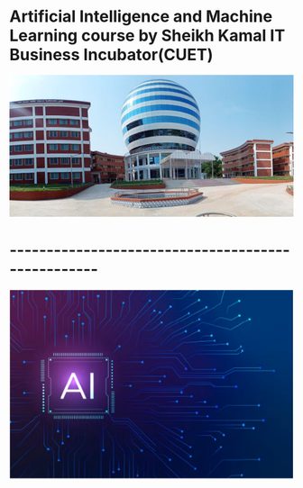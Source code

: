 # Artificial Intelligence and Machine Learning course by Sheikh Kamal IT Business Incubator(CUET)

<img src="src/skitbi.jpg">

# --------------------------------------------------

<img src="src/ai-image.png">
